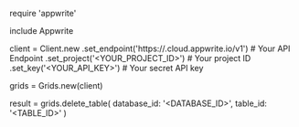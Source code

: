 require 'appwrite'

include Appwrite

client = Client.new
    .set_endpoint('https://<REGION>.cloud.appwrite.io/v1') # Your API Endpoint
    .set_project('<YOUR_PROJECT_ID>') # Your project ID
    .set_key('<YOUR_API_KEY>') # Your secret API key

grids = Grids.new(client)

result = grids.delete_table(
    database_id: '<DATABASE_ID>',
    table_id: '<TABLE_ID>'
)
